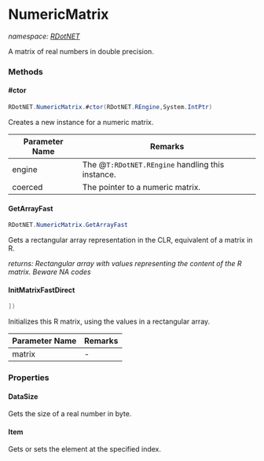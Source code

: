 ﻿# NumericMatrix
_namespace: [RDotNET](./index.md)_

A matrix of real numbers in double precision.



### Methods

#### #ctor
```csharp
RDotNET.NumericMatrix.#ctor(RDotNET.REngine,System.IntPtr)
```
Creates a new instance for a numeric matrix.

|Parameter Name|Remarks|
|--------------|-------|
|engine|The @``T:RDotNET.REngine`` handling this instance.|
|coerced|The pointer to a numeric matrix.|


#### GetArrayFast
```csharp
RDotNET.NumericMatrix.GetArrayFast
```
Gets a rectangular array representation in the CLR, equivalent of a matrix in R.

_returns: Rectangular array with values representing the content of the R matrix. Beware NA codes_

#### InitMatrixFastDirect
```csharp
])
```
Initializes this R matrix, using the values in a rectangular array.

|Parameter Name|Remarks|
|--------------|-------|
|matrix|-|



### Properties

#### DataSize
Gets the size of a real number in byte.
#### Item
Gets or sets the element at the specified index.
